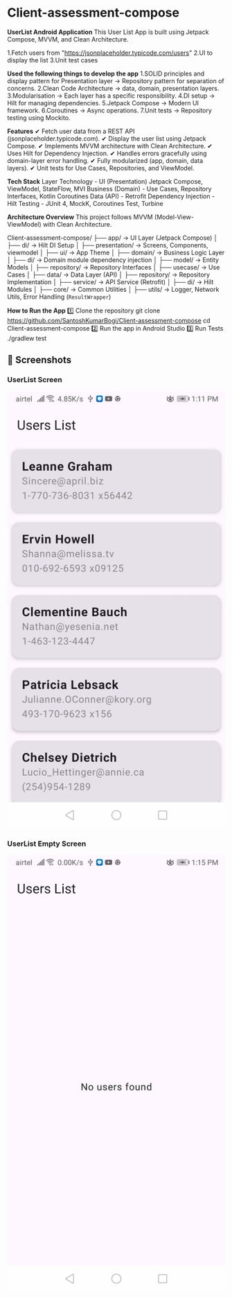 # Client-assessment-compose
**UserList Android Application**
This User List App is built using Jetpack Compose, MVVM, and Clean Architecture.

1.Fetch users from "https://jsonplaceholder.typicode.com/users"
2.UI to display the list
3.Unit test cases

**Used the following things to develop the app**
1.SOLID principles and display pattern for Presentation layer -> Repository pattern for separation of concerns.
2.Clean Code Architecture -> data, domain, presentation layers.
3.Modularisation -> Each layer has a specific responsibility.
4.DI setup -> Hilt for managing dependencies.
5.Jetpack Compose -> Modern UI framework.
6.Coroutines -> Async operations.
7.Unit tests -> Repository testing using Mockito.

**Features**
✔ Fetch user data from a REST API (jsonplaceholder.typicode.com).
✔ Display the user list using Jetpack Compose.
✔ Implements MVVM architecture with Clean Architecture.
✔ Uses Hilt for Dependency Injection.
✔ Handles errors gracefully using domain-layer error handling.
✔ Fully modularized (app, domain, data layers).
✔ Unit tests for Use Cases, Repositories, and ViewModel.

**Tech Stack**
Layer	Technology - UI (Presentation)	Jetpack Compose, ViewModel, StateFlow, MVI
Business (Domain) -	Use Cases, Repository Interfaces, Kotlin Coroutines
Data (API) - Retrofit
Dependency Injection - Hilt
Testing	- JUnit 4, MockK, Coroutines Test, Turbine

**Architecture Overview**
This project follows MVVM (Model-View-ViewModel) with Clean Architecture.

Client-assessment-compose/
├── app/                 → UI Layer (Jetpack Compose)
│   ├── di/              → Hilt DI Setup
│   ├── presentation/    → Screens, Components, viewmodel
│   ├── ui/              → App Theme
│
├── domain/              → Business Logic Layer
│   ├── di/              → Domain module dependency injection
│   ├── model/           → Entity Models
│   ├── repository/      → Repository Interfaces
│   ├── usecase/         → Use Cases
│
├── data/                → Data Layer (API)
│   ├── repository/      → Repository Implementation
│   ├── service/         → API Service (Retrofit)
│   ├── di/              → Hilt Modules
│
├── core/                → Common Utilities
│   ├── utils/           → Logger, Network Utils, Error Handling (`ResultWrapper`)

**How to Run the App**
1️⃣ Clone the repository
git clone https://github.com/SantoshKumarBogi/Client-assessment-compose
cd Client-assessment-compose
2️⃣ Run the app in Android Studio
3️⃣ Run Tests
./gradlew test

## 📸 Screenshots

###  UserList Screen
![UserList Screen](screenshots/user_list.png)

###  UserList Empty Screen
![UserList empty Screen](screenshots/user_list_empty.png)







